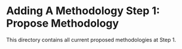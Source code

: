 # Adding A Methodology Step 1: Propose Methodology

This directory contains all current proposed methodologies at Step 1.